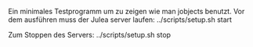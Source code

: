 Ein minimales Testprogramm um zu zeigen wie man jobjects benutzt.
Vor dem ausführen muss der Julea server laufen:
    ../scripts/setup.sh start

Zum Stoppen des Servers:
    ../scripts/setup.sh stop
